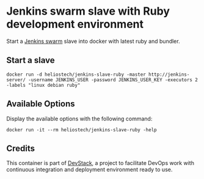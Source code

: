 Jenkins swarm slave with Ruby development environment
=====================================================

Start a [Jenkins swarm](https://wiki.jenkins-ci.org/display/JENKINS/Swarm+Plugin) slave into docker with latest ruby and bundler.

## Start a slave

   `docker run -d heliostech/jenkins-slave-ruby -master http://jenkins-server/ -username JENKINS_USER -password JENKINS_USER_KEY -executors 2 -labels "linux debian ruby"`


## Available Options

   Display the available options with the following command:

   `docker run -it --rm heliostech/jenkins-slave-ruby -help`


## Credits

   This container is part of [DevStack](https://www.devstack.com/), a project to facilitate DevOps work with continuous integration and deployment environment ready to use.
